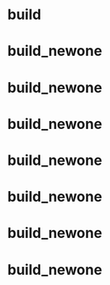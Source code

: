 # build
# build_newone
# build_newone
# build_newone
# build_newone
# build_newone
# build_newone
# build_newone
